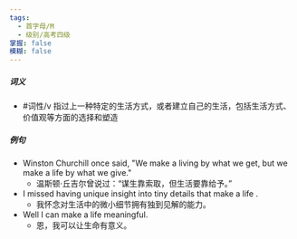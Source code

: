 ```yaml
---
tags:
  - 首字母/M
  - 级别/高考四级
掌握: false
模糊: false
---
```

##### 词义
- #词性/v  指过上一种特定的生活方式，或者建立自己的生活，包括生活方式、价值观等方面的选择和塑造
##### 例句
- Winston Churchill once said, "We make a living by what we get, but we make a life by what we give."
	- 温斯顿·丘吉尔曾说过：“谋生靠索取，但生活要靠给予。”
- I missed having unique insight into tiny details that make a life .
	- 我怀念对生活中的微小细节拥有独到见解的能力。
- Well I can make a life meaningful.
	- 恩，我可以让生命有意义。
